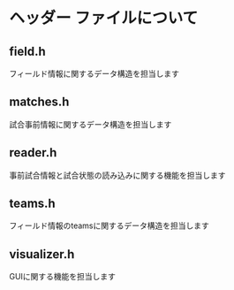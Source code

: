 # ヘッダー ファイルについて
## field.h
フィールド情報に関するデータ構造を担当します
## matches.h
試合事前情報に関するデータ構造を担当します
## reader.h
事前試合情報と試合状態の読み込みに関する機能を担当します
## teams.h
フィールド情報のteamsに関するデータ構造を担当します
## visualizer.h
GUIに関する機能を担当します